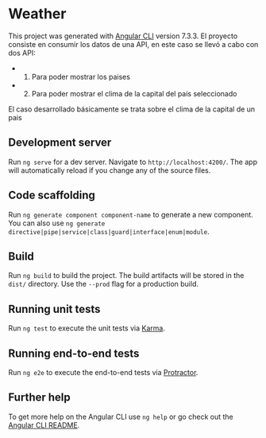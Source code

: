 # Weather

This project was generated with [Angular CLI](https://github.com/angular/angular-cli) version 7.3.3.
El proyecto consiste en consumir los datos de una API, en este caso se llevó a cabo con dos API:
  - 1) Para poder mostrar los paises
  - 2) Para poder mostrar el clima de la capital del pais seleccionado
  
El caso desarrollado básicamente se trata sobre el clima de la capital de un pais

## Development server

Run `ng serve` for a dev server. Navigate to `http://localhost:4200/`. The app will automatically reload if you change any of the source files.

## Code scaffolding

Run `ng generate component component-name` to generate a new component. You can also use `ng generate directive|pipe|service|class|guard|interface|enum|module`.

## Build

Run `ng build` to build the project. The build artifacts will be stored in the `dist/` directory. Use the `--prod` flag for a production build.

## Running unit tests

Run `ng test` to execute the unit tests via [Karma](https://karma-runner.github.io).

## Running end-to-end tests

Run `ng e2e` to execute the end-to-end tests via [Protractor](http://www.protractortest.org/).

## Further help

To get more help on the Angular CLI use `ng help` or go check out the [Angular CLI README](https://github.com/angular/angular-cli/blob/master/README.md).
